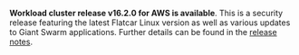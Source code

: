 **Workload cluster release v16.2.0 for AWS is available**. This is a security release featuring the latest Flatcar Linux version as well as various updates to Giant Swarm applications. Further details can be found in the [release notes](https://docs.giantswarm.io/changes/workload-cluster-releases-aws/releases/aws-v16.2.0/).
